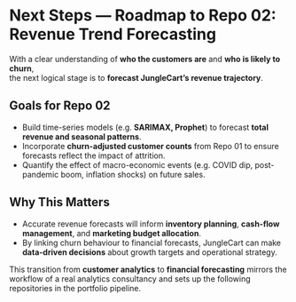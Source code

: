 # Next Steps — Roadmap to Repo 02: Revenue Trend Forecasting

With a clear understanding of **who the customers are** and **who is likely to churn**,  
the next logical stage is to **forecast JungleCart’s revenue trajectory**.

## Goals for Repo 02
* Build time-series models (e.g. **SARIMAX, Prophet**) to forecast **total revenue and seasonal patterns**.
* Incorporate **churn-adjusted customer counts** from Repo 01 to ensure forecasts reflect the impact of attrition.
* Quantify the effect of macro-economic events (e.g. COVID dip, post-pandemic boom, inflation shocks) on future sales.

## Why This Matters
* Accurate revenue forecasts will inform **inventory planning**, **cash-flow management**, and **marketing budget allocation**.
* By linking churn behaviour to financial forecasts, JungleCart can make **data-driven decisions** about growth targets and operational strategy.

This transition from **customer analytics** to **financial forecasting** mirrors the workflow of a real analytics consultancy and sets up the following repositories in the portfolio pipeline.